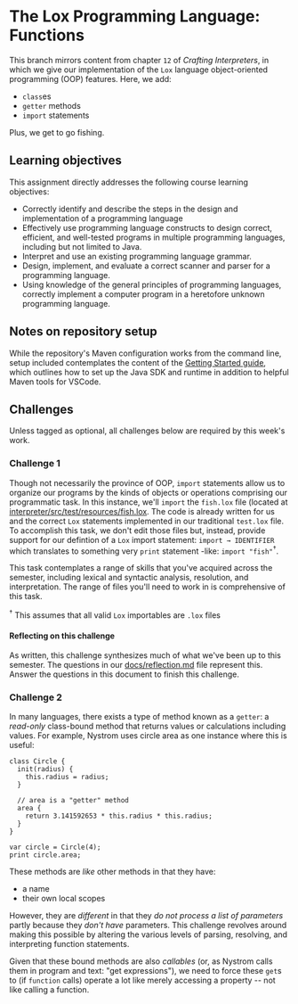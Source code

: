 # The Lox Programming Language: Functions

This branch mirrors content from chapter `12` of _Crafting Interpreters_, in which we give our implementation of the `Lox` language
object-oriented programming (OOP) features. Here, we add:

* `class`es
* `getter` methods
* `import` statements

Plus, we get to go fishing.

## Learning objectives

This assignment directly addresses the following course learning objectives:

* Correctly identify and describe the steps in the design and implementation of a programming language
* Effectively use programming language constructs to design correct, efficient, and well-tested programs in multiple programming languages, including but not limited to Java.
* Interpret and use an existing programming language grammar.
* Design, implement, and evaluate a correct scanner and parser for a programming language.
* Using knowledge of the general principles of programming languages, correctly implement a computer program in a heretofore unknown programming language.

## Notes on repository setup

While the repository's Maven configuration works from the command line, setup included contemplates
the content of the [Getting Started guide](wiki/Getting-Started), which outlines how to set
up the Java SDK and runtime in addition to helpful Maven tools for VSCode.

## Challenges

Unless tagged as optional, all challenges below are required by this week's work.

### Challenge 1

Though not necessarily the province of OOP, `import` statements allow us to organize our programs by the kinds of objects or
operations comprising our programmatic task. In this instance, we'll `import` the `fish.lox` file (located at
[interpreter/src/test/resources/fish.lox](interpreter/src/test/resources/fish.lox). The code is already written for us and
the correct `Lox` statements implemented in our traditional `test.lox` file. To accomplish this task, we don't edit those
files but, instead, provide support for our defintion of a `Lox` import statement: `import → IDENTIFIER` which translates to
something very `print` statement -like: `import "fish"`<sup>†</sup>.

This task contemplates a range of skills that you've acquired across the semester, including lexical and syntactic analysis,
resolution, and interpretation. The range of files you'll need to work in is comprehensive of this task.

<sup>†</sup> This assumes that all valid `Lox` importables are `.lox` files

#### Reflecting on this challenge

As written, this challenge synthesizes much of what we've been up to this semester. The questions in our [docs/reflection.md](docs/reflection.md)
file represent this. Answer the questions in this document to finish this challenge.

### Challenge 2

In many languages, there exists a type of method known as a `getter`: a _read-only_ class-bound method that returns values or
calculations including values. For example, Nystrom uses circle area as one instance where this is useful:
```lox
class Circle {
  init(radius) {
    this.radius = radius;
  }

  // area is a "getter" method
  area {
    return 3.141592653 * this.radius * this.radius;
  }
}

var circle = Circle(4);
print circle.area;
```
These methods are _like_ other methods in that they have:

* a name
* their own local scopes

However, they are _different_ in that they _do not process a list of parameters_ partly because they _don't have_ parameters. This
challenge revolves around making this possible by altering the various levels of parsing, resolving, and interpreting function
statements.

Given that these bound methods are also _callables_ (or, as Nystrom calls them in program and text: "get expressions"), we need to 
force these `get`s to (if `function` calls) operate a lot like merely accessing a property -- not like calling a function.
